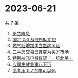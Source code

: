 # 2023-06-21

共 7 条

<!-- BEGIN -->
<!-- 最后更新时间 Wed Jun 21 2023 17:07:24 GMT+0800 (China Standard Time) -->

1. [房贷降息](https://www.zhihu.com/search?q=%E6%88%BF%E8%B4%B7%E9%99%8D%E6%81%AF)
1. [国足 2:0 战胜巴勒斯坦](https://www.zhihu.com/search?q=%E5%9B%BD%E8%B6%B3%202%3A0%20%E6%88%98%E8%83%9C%E5%B7%B4%E5%8B%92%E6%96%AF%E5%9D%A6)
1. [燃气灶增加患白血病风险](https://www.zhihu.com/search?q=%E7%87%83%E6%B0%94%E7%81%B6%E5%A2%9E%E5%8A%A0%E6%82%A3%E7%99%BD%E8%A1%80%E7%97%85%E9%A3%8E%E9%99%A9)
1. [二手房交易已转变为买方市场](https://www.zhihu.com/search?q=%E4%BA%8C%E6%89%8B%E6%88%BF%E4%BA%A4%E6%98%93%E5%B7%B2%E8%BD%AC%E5%8F%98%E4%B8%BA%E4%B9%B0%E6%96%B9%E5%B8%82%E5%9C%BA)
1. [特斯拉充电桩有望「一统北美」](https://www.zhihu.com/search?q=%E7%89%B9%E6%96%AF%E6%8B%89%E5%85%85%E7%94%B5%E6%A1%A9%E6%9C%89%E6%9C%9B%E3%80%8C%E4%B8%80%E7%BB%9F%E5%8C%97%E7%BE%8E%E3%80%8D)
1. [应届生就业重心下沉](https://www.zhihu.com/search?q=%E5%BA%94%E5%B1%8A%E7%94%9F%E5%B0%B1%E4%B8%9A%E9%87%8D%E5%BF%83%E4%B8%8B%E6%B2%89)
1. [高考用 0.7 的笔可以吗](https://www.zhihu.com/search?q=%E9%AB%98%E8%80%83%E7%94%A8%200.7%20%E7%9A%84%E7%AC%94%E5%8F%AF%E4%BB%A5%E5%90%97)

<!-- END -->

